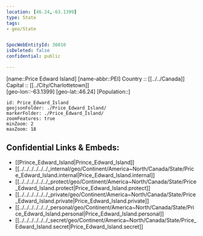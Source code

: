```yaml
---
location: [46.24,-63.1399] 
type: State
tags:
- geo/State


SpocWebEntityId: 36010
isDeleted: false
confidential: public

---
```

[name::Price Edward Island] 
[name-abbr::PEI] 
Country :: [[../../Canada]]  
Capital :: [[../City/Charlottetown]]  
[geo-lon::-63.1399] 
[geo-lat::46.24] 
[Population::] 



```leaflet
id: Price_Edward_Island
geojsonFolder: ./Price_Edward_Island/
markerFolder: ./Price_Edward_Island/
zoomFeatures: true 
minZoom: 2 
maxZoom: 18
```


## Confidential Links & Embeds: 
- [[Prince_Edward_Island|Prince_Edward_Island]]  
- [[../../../../../../_internal/geo/Continent/America~North/Canada/State/Price_Edward_Island.internal|Price_Edward_Island.internal]] 
- [[../../../../../../_protect/geo/Continent/America~North/Canada/State/Price_Edward_Island.protect|Price_Edward_Island.protect]] 
- [[../../../../../../_private/geo/Continent/America~North/Canada/State/Price_Edward_Island.private|Price_Edward_Island.private]] 
- [[../../../../../../_personal/geo/Continent/America~North/Canada/State/Price_Edward_Island.personal|Price_Edward_Island.personal]] 
- [[../../../../../../_secret/geo/Continent/America~North/Canada/State/Price_Edward_Island.secret|Price_Edward_Island.secret]] 
